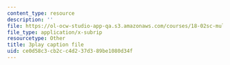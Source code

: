 ```yaml
---
content_type: resource
description: ''
file: https://ol-ocw-studio-app-qa.s3.amazonaws.com/courses/18-02sc-multivariable-calculus-fall-2010/ce0d58c3cb2cc4d237d389be1080d34f_grns_GNYWe4.srt
file_type: application/x-subrip
resourcetype: Other
title: 3play caption file
uid: ce0d58c3-cb2c-c4d2-37d3-89be1080d34f
---
```

